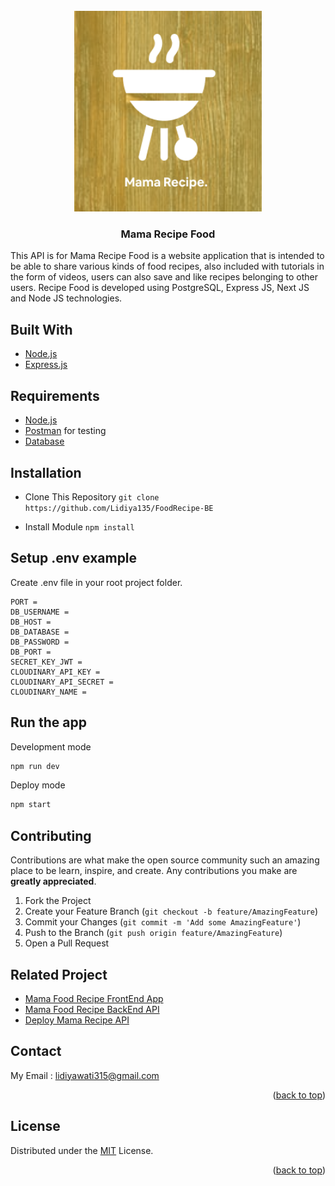<div id="top"></div>

<!-- PROJECT LOGO -->
<br />
<div align="center">
  <img src="https://github.com/Lidiya135/FoodRecipe-FE/blob/main/public/ss/logo.png" alt="Logo" width="300px"/>
</div>
<h3 align="center">Mama Recipe Food</h3>

This API is for Mama Recipe Food is a website application that is intended to be able to share various kinds of food recipes, also included with tutorials in the form of videos, users can also save and like recipes belonging to other users. Recipe Food is developed using PostgreSQL, Express JS, Next JS and Node JS technologies.

## Built With
* [Node.js](https://nodejs.org/en/)
* [Express.js](https://expressjs.com/)

## Requirements
* [Node.js](https://nodejs.org/en/)
* [Postman](https://www.getpostman.com/) for testing
* [Database](database-example.sql)

## Installation

- Clone This Repository
`git clone https://github.com/Lidiya135/FoodRecipe-BE`

- Install Module
`npm install`

## Setup .env example

Create .env file in your root project folder.

```env
PORT = 
DB_USERNAME = 
DB_HOST = 
DB_DATABASE = 
DB_PASSWORD = 
DB_PORT = 
SECRET_KEY_JWT = 
CLOUDINARY_API_KEY = 
CLOUDINARY_API_SECRET = 
CLOUDINARY_NAME = 

```

## Run the app

Development mode

```bash
npm run dev
```

Deploy mode

```bash
npm start
```

## Contributing
Contributions are what make the open source community such an amazing place to be learn, inspire, and create. Any contributions you make are **greatly appreciated**.

1. Fork the Project
2. Create your Feature Branch (`git checkout -b feature/AmazingFeature`)
3. Commit your Changes (`git commit -m 'Add some AmazingFeature'`)
4. Push to the Branch (`git push origin feature/AmazingFeature`)
5. Open a Pull Request

## Related Project

- [Mama Food Recipe FrontEnd App](https://github.com/Lidiya135/FoodRecipe-FE)
- [Mama Food Recipe BackEnd API](https://github.com/Lidiya135/FoodRecipe-BE)
- [Deploy Mama Recipe API](https://odd-ruby-sea-lion-toga.cyclic.app)

## Contact

My Email : lidiyawati315@gmail.com

<p align="right">(<a href="#top">back to top</a>)</p>

## License

Distributed under the [MIT](/LICENSE) License.

<p align="right">(<a href="#top">back to top</a>)</p>
